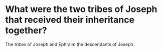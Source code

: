 # What were the two tribes of Joseph that received their inheritance together?

The tribes of Joseph and Ephraim the descendants of Joseph.
